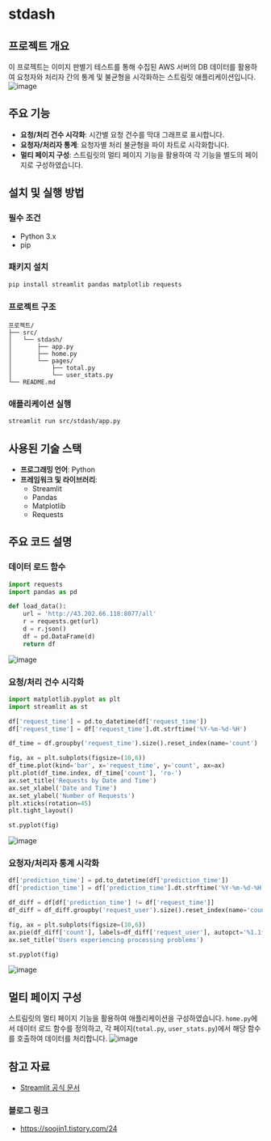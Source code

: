 # stdash
## 프로젝트 개요

이 프로젝트는 이미지 판별기 테스트를 통해 수집된 AWS 서버의 DB 데이터를 활용하여 요청자와 처리자 간의 통계 및 불균형을 시각화하는 스트림릿 애플리케이션입니다.
![image](https://github.com/user-attachments/assets/ef21a0ab-dd4e-4d4b-a672-6adf945e3dc4)


## 주요 기능

- **요청/처리 건수 시각화**: 시간별 요청 건수를 막대 그래프로 표시합니다.
- **요청자/처리자 통계**: 요청자별 처리 불균형을 파이 차트로 시각화합니다.
- **멀티 페이지 구성**: 스트림릿의 멀티 페이지 기능을 활용하여 각 기능을 별도의 페이지로 구성하였습니다.

## 설치 및 실행 방법

### 필수 조건
- Python 3.x
- pip

### 패키지 설치
```bash
pip install streamlit pandas matplotlib requests
```

### 프로젝트 구조
```
프로젝트/
├── src/
│   └── stdash/
│       ├── app.py
│       ├── home.py
│       └── pages/
│           ├── total.py
│           └── user_stats.py
└── README.md
```

### 애플리케이션 실행
```bash
streamlit run src/stdash/app.py
```

## 사용된 기술 스택

- **프로그래밍 언어**: Python
- **프레임워크 및 라이브러리**:
  - Streamlit
  - Pandas
  - Matplotlib
  - Requests

## 주요 코드 설명

### 데이터 로드 함수
```python
import requests
import pandas as pd

def load_data():
    url = 'http://43.202.66.118:8077/all'
    r = requests.get(url)
    d = r.json()
    df = pd.DataFrame(d)
    return df
```

![image](https://github.com/user-attachments/assets/a843eb3b-7a24-48e3-9cc0-194e4d1cfe61)


### 요청/처리 건수 시각화
```python
import matplotlib.pyplot as plt
import streamlit as st

df['request_time'] = pd.to_datetime(df['request_time'])
df['request_time'] = df['request_time'].dt.strftime('%Y-%m-%d-%H')

df_time = df.groupby('request_time').size().reset_index(name='count')

fig, ax = plt.subplots(figsize=(10,6))
df_time.plot(kind='bar', x='request_time', y='count', ax=ax)
plt.plot(df_time.index, df_time['count'], 'ro-')
ax.set_title('Requests by Date and Time')
ax.set_xlabel('Date and Time')
ax.set_ylabel('Number of Requests')
plt.xticks(rotation=45)
plt.tight_layout()

st.pyplot(fig)
```
![image](https://github.com/user-attachments/assets/4406e11a-bc1c-42c7-a937-a3ba07076490)

### 요청자/처리자 통계 시각화
```python
df['prediction_time'] = pd.to_datetime(df['prediction_time'])
df['prediction_time'] = df['prediction_time'].dt.strftime('%Y-%m-%d-%H')

df_diff = df[df['prediction_time'] != df['request_time']]
df_diff = df_diff.groupby('request_user').size().reset_index(name='count')

fig, ax = plt.subplots(figsize=(10,6))
ax.pie(df_diff['count'], labels=df_diff['request_user'], autopct='%1.1f%%', startangle=90)
ax.set_title('Users experiencing processing problems')

st.pyplot(fig)
```
![image](https://github.com/user-attachments/assets/0b60e280-1523-4485-831b-88bd6daf64fe)


## 멀티 페이지 구성

스트림릿의 멀티 페이지 기능을 활용하여 애플리케이션을 구성하였습니다. `home.py`에서 데이터 로드 함수를 정의하고, 각 페이지(`total.py`, `user_stats.py`)에서 해당 함수를 호출하여 데이터를 처리합니다.
![image](https://github.com/user-attachments/assets/775d67e0-81b4-4a05-a8ec-29467d70594d)


## 참고 자료
- [Streamlit 공식 문서](https://docs.streamlit.io/get-started/fundamentals/additional-features)

### 블로그 링크
- https://soojin1.tistory.com/24
  
